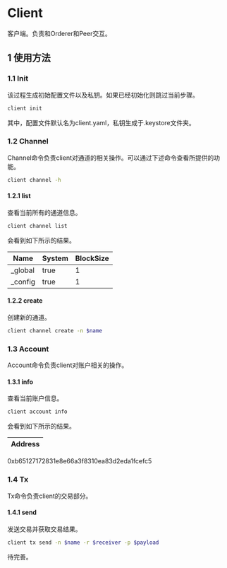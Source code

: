 # Client

客户端。负责和Orderer和Peer交互。

## 1 使用方法

### 1.1 Init

该过程生成初始配置文件以及私钥。如果已经初始化则跳过当前步骤。

```bash
client init
```

其中，配置文件默认名为client.yaml，私钥生成于.keystore文件夹。

### 1.2 Channel

Channel命令负责client对通道的相关操作。可以通过下述命令查看所提供的功能。

```bash
client channel -h
```

#### 1.2.1 list

查看当前所有的通道信息。

```bash
client channel list
```

会看到如下所示的结果。

Name | System | BlockSize
---- | --- | ---
_global | true | 1
_config | true | 1

#### 1.2.2 create

创建新的通道。

```bash
client channel create -n $name
```

### 1.3 Account

Account命令负责client对账户相关的操作。

#### 1.3.1 info

查看当前账户信息。

```bash
client account info
```

会看到如下所示的结果。

Address |
 ----   |
0xb65127172831e8e66a3f8310ea83d2eda1fcefc5

### 1.4 Tx

Tx命令负责client的交易部分。

#### 1.4.1 send

发送交易并获取交易结果。

```bash
client tx send -n $name -r $receiver -p $payload
```

待完善。